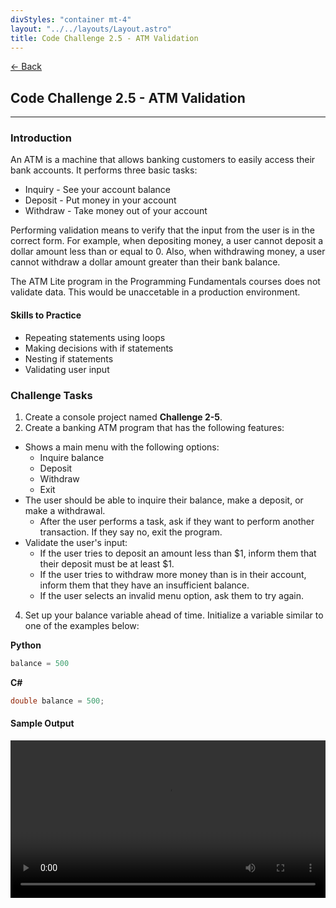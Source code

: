 ```yaml
---
divStyles: "container mt-4"
layout: "../../layouts/Layout.astro"
title: Code Challenge 2.5 - ATM Validation
---
```


[← Back](/code-challenges/)

## Code Challenge 2.5 - ATM Validation

---

### Introduction

An ATM is a machine that allows banking customers to easily access their bank accounts. It performs three basic tasks:

- Inquiry - See your account balance
- Deposit - Put money in your account
- Withdraw - Take money out of your account

Performing validation means to verify that the input from the user is in the correct form. For example, when depositing money, a user cannot deposit a dollar amount less than or equal to 0. Also, when withdrawing money, a user cannot withdraw a dollar amount greater than their bank balance.

The ATM Lite program in the Programming Fundamentals courses does not validate data. This would be unaccetable in a production environment.

#### Skills to Practice

- Repeating statements using loops
- Making decisions with if statements
- Nesting if statements
- Validating user input

### Challenge Tasks

1. Create a console project named **Challenge 2-5**.
2. Create a banking ATM program that has the following features:

- Shows a main menu with the following options:
   - Inquire balance
   - Deposit
   - Withdraw
   - Exit
- The user should be able to inquire their balance, make a deposit, or make a withdrawal.
   - After the user performs a task, ask if they want to perform another transaction. If they say no, exit the program.
- Validate the user's input:
   - If the user tries to deposit an amount less than $1, inform them that their deposit must be at least $1.
   - If the user tries to withdraw more money than is in their account, inform them that they have an insufficient balance.
   - If the user selects an invalid menu option, ask them to try again.
4. Set up your balance variable ahead of time. Initialize a variable similar to one of the examples below:

**Python**
```python
balance = 500
```

**C#**
```cs
double balance = 500;
```

#### Sample Output

<div class="row">
    <div class="col-sm-12 col-xl-10 offset-xl-1">
        <video src="/courses/code-challenges/code-challenge-2-5-sample.mp4" autoplay loop width="100%"></video>
    </div>
</div>
